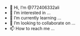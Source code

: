 - 👋 Hi, I’m @772406332ali
- 👀 I’m interested in ...
- 🌱 I’m currently learning ...
- 💞️ I’m looking to collaborate on ...
- 📫 How to reach me ...

<!---
772406332ali/772406332ali is a ✨ special ✨ repository because its `README.md` (this file) appears on your GitHub profile.
You can click the Preview link to take a look at your changes.
--->
